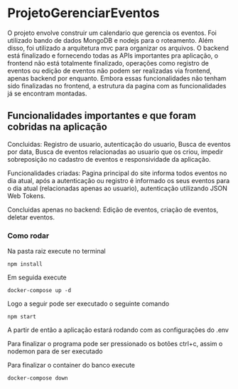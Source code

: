 # ProjetoGerenciarEventos
O projeto envolve construir um calendario que gerencia os eventos. Foi utilizado bando de dados MongoDB e nodejs para o roteamento. Além disso, foi utilizado a arquitetura mvc para organizar os arquivos. O backend está finalizado e fornecendo todas as APIs importantes pra aplicação, o frontend não está totalmente finalizado, operações como registro de eventos ou edição de eventos não podem ser realizadas via frontend, apenas backend por enquanto. Embora essas funcionalidades não tenham sido finalizadas no frontend, a estrutura da pagina com as funcionalidades já se encontram montadas.

## Funcionalidades importantes e que foram cobridas na aplicação
Concluidas: Registro de usuario, autenticação do usuario, Busca de eventos por data, Busca de eventos relacionadas ao usuario que os criou, impedir sobreposição no cadastro de eventos e responsividade da aplicação.

Funcionalidades criadas: Pagina principal do site informa todos eventos no dia atual, após a autenticação ou registro é informado os seus eventos para o dia atual (relacionadas apenas ao usuario), autenticação utilizando JSON Web Tokens.

Concluidas apenas no backend: Edição de eventos, criação de eventos, deletar eventos. 

### Como rodar
Na pasta raiz execute no terminal
```
npm install
```
Em seguida execute
```
docker-compose up -d
```
Logo a seguir pode ser executado o seguinte comando

```
npm start
```
A partir de então a aplicação estará rodando com as configurações do .env

Para finalizar o programa pode ser pressionado os botões ctrl+c, assim o nodemon para de ser executado

Para finalizar o container do banco execute
```
docker-compose down
```
